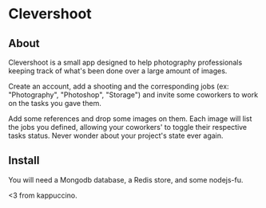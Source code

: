 # Clevershoot

## About
Clevershoot is a small app designed to help photography professionals keeping track of what's been
done over a large amount of images.

Create an account, add a shooting and the corresponding jobs (ex: "Photography", "Photoshop", "Storage")
and invite some coworkers to work on the tasks you gave them.

Add some references and drop some images on them. Each image will list the jobs you defined, allowing your coworkers'
to toggle their respective tasks status. Never wonder about your project's state ever again.

## Install
You will need a Mongodb database, a Redis store, and some nodejs-fu.

<3 from kappuccino.